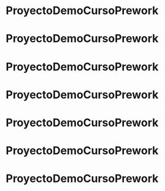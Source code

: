 # ProyectoDemoCursoPrework
# ProyectoDemoCursoPrework
# ProyectoDemoCursoPrework
# ProyectoDemoCursoPrework
# ProyectoDemoCursoPrework
# ProyectoDemoCursoPrework
# ProyectoDemoCursoPrework
